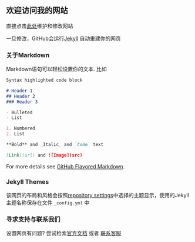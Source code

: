 ## 欢迎访问我的网站

直接点击[此处](https://github.com/1009055857/1009055857.github.io/edit/main/index.md)维护和修改网站

一旦修改，GitHub会运行[Jekyll](https://jekyllrb.com/) 自动重建你的网页

### 关于Markdown

Markdown语句可以轻松设置你的文本. 比如

```markdown
Syntax highlighted code block

# Header 1
## Header 2
### Header 3

- Bulleted
- List

1. Numbered
2. List

**Bold** and _Italic_ and `Code` text

[Link](url) and ![Image](src)
```

For more details see [GitHub Flavored Markdown](https://guides.github.com/features/mastering-markdown/).

### Jekyll Themes

该网页的布局和风格会按照[repository settings](https://github.com/1009055857/1009055857.github.io/settings/pages)中选择的主题显示，使用的Jekyll主题名称保存在文件 `_config.yml` 中

### 寻求支持与联系我们

设置网页有问题? 尝试检索[官方文档](https://docs.github.com/categories/github-pages-basics/) 或者 [联系客服](https://support.github.com/contact)
